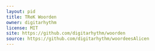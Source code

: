 ```yaml
---
layout: pid
title: TReK Woorden
owner: digitarhythm
license: MIT
site: https://github.com/digitarhythm/woorden
source: https://github.com/digitarhythm/woordeesAlicen
---
```

